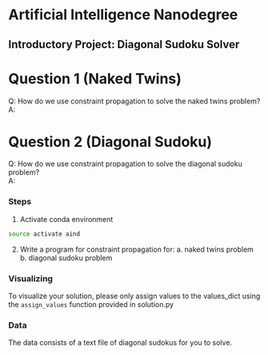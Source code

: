 # Artificial Intelligence Nanodegree
## Introductory Project: Diagonal Sudoku Solver

# Question 1 (Naked Twins)
Q: How do we use constraint propagation to solve the naked twins problem?  
A:

# Question 2 (Diagonal Sudoku)
Q: How do we use constraint propagation to solve the diagonal sudoku problem?  
A:

### Steps

1. Activate conda environment
```bash
source activate aind
```
2. Write a program for constraint propagation for:
  a. naked twins problem
  b. diagonal sudoku problem

### Visualizing

To visualize your solution, please only assign values to the values_dict using the ```assign_values``` function provided in solution.py

### Data

The data consists of a text file of diagonal sudokus for you to solve.

